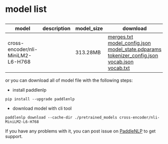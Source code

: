 #  model list

##  

| model  | description | model_size  | download         |
| --- | --- | --- | --- |
|cross-encoder/nli-MiniLM2-L6-H768|  | 313.28MB | [merges.txt](https://bj.bcebos.com/paddlenlp/models/community/cross-encoder/nli-MiniLM2-L6-H768/merges.txt)<br>[model_config.json](https://bj.bcebos.com/paddlenlp/models/community/cross-encoder/nli-MiniLM2-L6-H768/model_config.json)<br>[model_state.pdparams](https://bj.bcebos.com/paddlenlp/models/community/cross-encoder/nli-MiniLM2-L6-H768/model_state.pdparams)<br>[tokenizer_config.json](https://bj.bcebos.com/paddlenlp/models/community/cross-encoder/nli-MiniLM2-L6-H768/tokenizer_config.json)<br>[vocab.json](https://bj.bcebos.com/paddlenlp/models/community/cross-encoder/nli-MiniLM2-L6-H768/vocab.json)<br>[vocab.txt](https://bj.bcebos.com/paddlenlp/models/community/cross-encoder/nli-MiniLM2-L6-H768/vocab.txt) |

or you can download all of model file with the following steps:

* install paddlenlp

```shell
pip install --upgrade paddlenlp
```

* download model with cli tool

```shell
paddlenlp download --cache-dir ./pretrained_models cross-encoder/nli-MiniLM2-L6-H768
```

If you have any problems with it, you can post issue on [PaddleNLP](https://github.com/PaddlePaddle/PaddleNLP) to get support.
